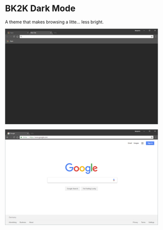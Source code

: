 # BK2K Dark Mode
A theme that makes browsing a litte... less bright.

![Screenshot 1](/images/screenshot_1_1280x800.png)


![Screenshot 2](/images/screenshot_2_1280x800.png)
